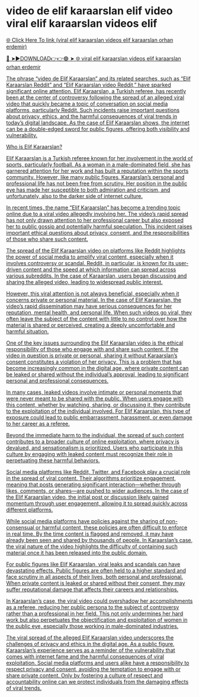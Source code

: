 # video de elif karaarslan elif video viral elif karaarslan videos elif 

<a href="https://alivin.cfd/abcd"> 🌐 Click Here To link (viral elif karaarslan videos elif karaarslan orhan erdemir)

🔴 ➤►DOWNLOAD👉👉🟢 ➤  <a href="https://alivin.cfd/abcd"> 🌐 viral elif karaarslan videos elif karaarslan orhan erdemir

The phrase “video de Elif Karaarslan” and its related searches, such as “Elif Karaarslan Reddit” and “Elif Karaarslan video Reddit,” have sparked significant online attention. Elif Karaarslan, a Turkish referee, has recently been at the center of controversy following the spread of an alleged viral video that quickly became a topic of conversation on social media platforms, particularly Reddit. Such incidents raise important questions about privacy, ethics, and the harmful consequences of viral trends in today’s digital landscape. As the case of Elif Karaarslan shows, the internet can be a double-edged sword for public figures, offering both visibility and vulnerability.

 Who is Elif Karaarslan?

Elif Karaarslan is a Turkish referee known for her involvement in the world of sports, particularly football. As a woman in a male-dominated field, she has garnered attention for her work and has built a reputation within the sports community. However, like many public figures, Karaarslan’s personal and professional life has not been free from scrutiny. Her position in the public eye has made her susceptible to both admiration and criticism, and unfortunately, also to the darker side of internet culture.

In recent times, the name “Elif Karaarslan” has become a trending topic online due to a viral video allegedly involving her. The video’s rapid spread has not only drawn attention to her professional career but also exposed her to public gossip and potentially harmful speculation. This incident raises important ethical questions about privacy, consent, and the responsibilities of those who share such content.



The spread of the Elif Karaarslan video on platforms like Reddit highlights the power of social media to amplify viral content, especially when it involves controversy or scandal. Reddit, in particular, is known for its user-driven content and the speed at which information can spread across various subreddits. In the case of Karaarslan, users began discussing and sharing the alleged video, leading to widespread public interest.

However, this viral attention is not always beneficial, especially when it concerns private or personal material. In the case of Elif Karaarslan, the video’s rapid dissemination may have serious consequences for her reputation, mental health, and personal life. When such videos go viral, they often leave the subject of the content with little to no control over how the material is shared or perceived, creating a deeply uncomfortable and harmful situation.



One of the key issues surrounding the Elif Karaarslan video is the ethical responsibility of those who engage with and share such content. If the video in question is private or personal, sharing it without Karaarslan’s consent constitutes a violation of her privacy. This is a problem that has become increasingly common in the digital age, where private content can be leaked or shared without the individual’s approval, leading to significant personal and professional consequences.

In many cases, leaked videos involve intimate or personal moments that were never meant to be shared with the public. When users engage with this content, whether by watching, sharing, or discussing it, they contribute to the exploitation of the individual involved. For Elif Karaarslan, this type of exposure could lead to public embarrassment, harassment, or even damage to her career as a referee.

Beyond the immediate harm to the individual, the spread of such content contributes to a broader culture of online exploitation, where privacy is devalued, and sensationalism is prioritized. Users who participate in this culture by engaging with leaked content must recognize their role in perpetuating these harmful behaviors.



Social media platforms like Reddit, Twitter, and Facebook play a crucial role in the spread of viral content. Their algorithms prioritize engagement, meaning that posts generating significant interaction—whether through likes, comments, or shares—are pushed to wider audiences. In the case of the Elif Karaarslan video, the initial post or discussion likely gained momentum through user engagement, allowing it to spread quickly across different platforms.

While social media platforms have policies against the sharing of non-consensual or harmful content, these policies are often difficult to enforce in real time. By the time content is flagged and removed, it may have already been seen and shared by thousands of people. In Karaarslan’s case, the viral nature of the video highlights the difficulty of containing such material once it has been released into the public domain.



For public figures like Elif Karaarslan, viral leaks and scandals can have devastating effects. Public figures are often held to a higher standard and face scrutiny in all aspects of their lives, both personal and professional. When private content is leaked or shared without their consent, they may suffer reputational damage that affects their careers and relationships.

In Karaarslan’s case, the viral video could overshadow her accomplishments as a referee, reducing her public persona to the subject of controversy rather than a professional in her field. This not only undermines her hard work but also perpetuates the objectification and exploitation of women in the public eye, especially those working in male-dominated industries.



The viral spread of the alleged Elif Karaarslan video underscores the challenges of privacy and ethics in the digital age. As a public figure, Karaarslan’s experience serves as a reminder of the vulnerability that comes with internet fame and the harmful consequences of viral exploitation. Social media platforms and users alike have a responsibility to respect privacy and consent, avoiding the temptation to engage with or share private content. Only by fostering a culture of respect and accountability online can we protect individuals from the damaging effects of viral trends.




